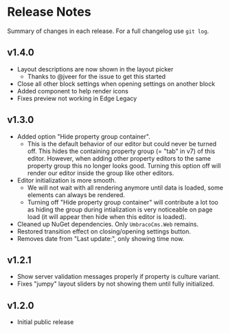 # Release Notes

Summary of changes in each release. For a full changelog use `git log`.

## v1.4.0
-   Layout descriptions are now shown in the layout picker
    -   Thanks to @jveer for the issue to get this started
-   Close all other block settings when opening settings on another block
-   Added <content-blocks-icon> component to help render icons
-   Fixes preview not working in Edge Legacy

## v1.3.0

-   Added option "Hide property group container".
    -   This is the default behavior of our editor but could never be turned off. This hides the containing property group (= "tab" in v7) of this editor. However, when adding other property editors to the same property group this no longer looks good. Turning this option off will render our editor inside the group like other editors.
-   Editor initialization is more smooth.
    -   We will not wait with all rendering anymore until data is loaded, some elements can always be rendered.
    -   Turning off "Hide property group container" will contribute a lot too as hiding the group during intialization is very noticeable on page load (it will appear then hide when this editor is loaded).
-   Cleaned up NuGet dependencies. Only `UmbracoCms.Web` remains.
-   Restored transition effect on closing/opening settings button.
-   Removes date from "Last update:", only showing time now.

## v1.2.1

-   Show server validation messages properly if property is culture variant.
-   Fixes "jumpy" layout sliders by not showing them until fully initialized.

## v1.2.0

-   Initial public release
